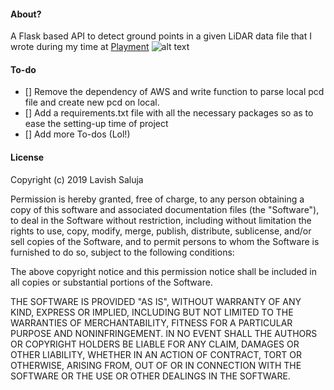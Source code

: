 #### About?
A Flask based API to detect ground points in a given LiDAR data file that I wrote during my time at [Playment](https://playment.io/)
![alt text](https://github.com/lavishsaluja/Ground-Detection/blob/master/segmented_ground.png)

#### To-do
- [] Remove the dependency of AWS and write function to parse local pcd file and create new pcd on local.
- [] Add a requirements.txt file with all the necessary packages so as to ease the setting-up time of project
- [] Add more To-dos (Lol!)

#### License
Copyright (c) 2019 Lavish Saluja

Permission is hereby granted, free of charge, to any person obtaining a copy of this software and associated documentation files (the "Software"), to deal in the Software without restriction, including without limitation the rights to use, copy, modify, merge, publish, distribute, sublicense, and/or sell copies of the Software, and to permit persons to whom the Software is furnished to do so, subject to the following conditions:

The above copyright notice and this permission notice shall be included in all copies or substantial portions of the Software.

THE SOFTWARE IS PROVIDED "AS IS", WITHOUT WARRANTY OF ANY KIND, EXPRESS OR IMPLIED, INCLUDING BUT NOT LIMITED TO THE WARRANTIES OF MERCHANTABILITY, FITNESS FOR A PARTICULAR PURPOSE AND NONINFRINGEMENT. IN NO EVENT SHALL THE AUTHORS OR COPYRIGHT HOLDERS BE LIABLE FOR ANY CLAIM, DAMAGES OR OTHER LIABILITY, WHETHER IN AN ACTION OF CONTRACT, TORT OR OTHERWISE, ARISING FROM, OUT OF OR IN CONNECTION WITH THE SOFTWARE OR THE USE OR OTHER DEALINGS IN THE SOFTWARE.